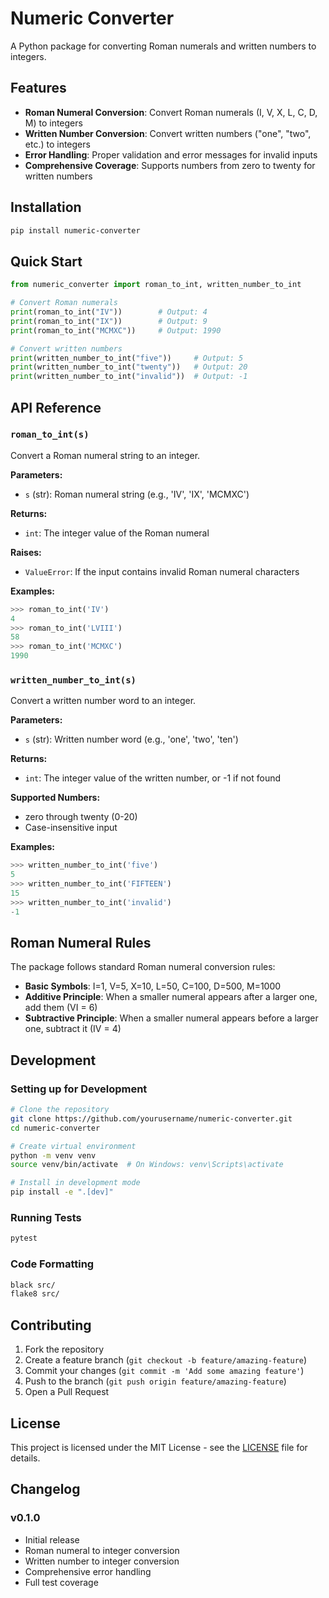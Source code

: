 # Numeric Converter

A Python package for converting Roman numerals and written numbers to integers.

## Features

- **Roman Numeral Conversion**: Convert Roman numerals (I, V, X, L, C, D, M) to integers
- **Written Number Conversion**: Convert written numbers ("one", "two", etc.) to integers
- **Error Handling**: Proper validation and error messages for invalid inputs
- **Comprehensive Coverage**: Supports numbers from zero to twenty for written numbers

## Installation

```bash
pip install numeric-converter
```

## Quick Start

```python
from numeric_converter import roman_to_int, written_number_to_int

# Convert Roman numerals
print(roman_to_int("IV"))        # Output: 4
print(roman_to_int("IX"))        # Output: 9
print(roman_to_int("MCMXC"))     # Output: 1990

# Convert written numbers
print(written_number_to_int("five"))     # Output: 5
print(written_number_to_int("twenty"))   # Output: 20
print(written_number_to_int("invalid"))  # Output: -1
```

## API Reference

### `roman_to_int(s)`

Convert a Roman numeral string to an integer.

**Parameters:**
- `s` (str): Roman numeral string (e.g., 'IV', 'IX', 'MCMXC')

**Returns:**
- `int`: The integer value of the Roman numeral

**Raises:**
- `ValueError`: If the input contains invalid Roman numeral characters

**Examples:**
```python
>>> roman_to_int('IV')
4
>>> roman_to_int('LVIII')
58
>>> roman_to_int('MCMXC')
1990
```

### `written_number_to_int(s)`

Convert a written number word to an integer.

**Parameters:**
- `s` (str): Written number word (e.g., 'one', 'two', 'ten')

**Returns:**
- `int`: The integer value of the written number, or -1 if not found

**Supported Numbers:**
- zero through twenty (0-20)
- Case-insensitive input

**Examples:**
```python
>>> written_number_to_int('five')
5
>>> written_number_to_int('FIFTEEN')
15
>>> written_number_to_int('invalid')
-1
```

## Roman Numeral Rules

The package follows standard Roman numeral conversion rules:

- **Basic Symbols**: I=1, V=5, X=10, L=50, C=100, D=500, M=1000
- **Additive Principle**: When a smaller numeral appears after a larger one, add them (VI = 6)
- **Subtractive Principle**: When a smaller numeral appears before a larger one, subtract it (IV = 4)

## Development

### Setting up for Development

```bash
# Clone the repository
git clone https://github.com/yourusername/numeric-converter.git
cd numeric-converter

# Create virtual environment
python -m venv venv
source venv/bin/activate  # On Windows: venv\Scripts\activate

# Install in development mode
pip install -e ".[dev]"
```

### Running Tests

```bash
pytest
```

### Code Formatting

```bash
black src/
flake8 src/
```

## Contributing

1. Fork the repository
2. Create a feature branch (`git checkout -b feature/amazing-feature`)
3. Commit your changes (`git commit -m 'Add some amazing feature'`)
4. Push to the branch (`git push origin feature/amazing-feature`)
5. Open a Pull Request

## License

This project is licensed under the MIT License - see the [LICENSE](LICENSE) file for details.

## Changelog

### v0.1.0
- Initial release
- Roman numeral to integer conversion
- Written number to integer conversion
- Comprehensive error handling
- Full test coverage
